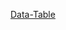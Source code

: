 <a href='https://drive.google.com/file/d/1-fl4RR9k8gjyc89sykial6zHtdvPGoWc/view?usp=drive_link'>Data-Table</a>
